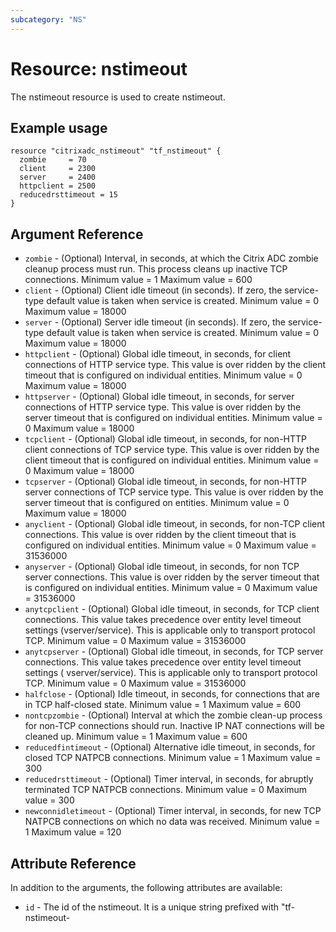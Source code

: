 ```yaml
---
subcategory: "NS"
---
```


# Resource: nstimeout

The nstimeout resource is used to create nstimeout.


## Example usage

```hcl
resource "citrixadc_nstimeout" "tf_nstimeout" {
  zombie     = 70
  client     = 2300
  server     = 2400
  httpclient = 2500
  reducedrsttimeout = 15
}
```


## Argument Reference

* `zombie` - (Optional) Interval, in seconds, at which the Citrix ADC zombie cleanup process must run. This process cleans up inactive TCP connections. Minimum value =  1 Maximum value =  600
* `client` - (Optional) Client idle timeout (in seconds). If zero, the service-type default value is taken when service is created. Minimum value =  0 Maximum value =  18000
* `server` - (Optional) Server idle timeout (in seconds).  If zero, the service-type default value is taken when service is created. Minimum value =  0 Maximum value =  18000
* `httpclient` - (Optional) Global idle timeout, in seconds, for client connections of HTTP service type. This value is over ridden by the client timeout that is configured on individual entities. Minimum value =  0 Maximum value =  18000
* `httpserver` - (Optional) Global idle timeout, in seconds, for server connections of HTTP service type. This value is over ridden by the server timeout that is configured on individual entities. Minimum value =  0 Maximum value =  18000
* `tcpclient` - (Optional) Global idle timeout, in seconds, for non-HTTP client connections of TCP service type. This value is over ridden by the client timeout that is configured on individual entities. Minimum value =  0 Maximum value =  18000
* `tcpserver` - (Optional) Global idle timeout, in seconds, for non-HTTP server connections of TCP service type. This value is over ridden by the server timeout that is configured on entities. Minimum value =  0 Maximum value =  18000
* `anyclient` - (Optional) Global idle timeout, in seconds, for non-TCP client connections. This value is over ridden by the client timeout that is configured on individual entities. Minimum value =  0 Maximum value =  31536000
* `anyserver` - (Optional) Global idle timeout, in seconds, for non TCP server connections. This value is over ridden by the server timeout that is configured on individual entities. Minimum value =  0 Maximum value =  31536000
* `anytcpclient` - (Optional) Global idle timeout, in seconds, for TCP client connections. This value takes precedence over  entity level timeout settings (vserver/service). This is applicable only to transport protocol TCP. Minimum value =  0 Maximum value =  31536000
* `anytcpserver` - (Optional) Global idle timeout, in seconds, for TCP server connections. This value takes precedence over entity level timeout settings ( vserver/service). This is applicable only to transport protocol TCP. Minimum value =  0 Maximum value =  31536000
* `halfclose` - (Optional) Idle timeout, in seconds, for connections that are in TCP half-closed state. Minimum value =  1 Maximum value =  600
* `nontcpzombie` - (Optional) Interval at which the zombie clean-up process for non-TCP connections should run. Inactive IP NAT connections will be cleaned up. Minimum value =  1 Maximum value =  600
* `reducedfintimeout` - (Optional) Alternative idle timeout, in seconds, for closed TCP NATPCB connections. Minimum value =  1 Maximum value =  300
* `reducedrsttimeout` - (Optional) Timer interval, in seconds, for abruptly terminated TCP NATPCB connections. Minimum value =  0 Maximum value =  300
* `newconnidletimeout` - (Optional) Timer interval, in seconds, for new TCP NATPCB connections on which no data was received. Minimum value =  1 Maximum value =  120


## Attribute Reference

In addition to the arguments, the following attributes are available:

* `id` - The id of the nstimeout. It is a unique string prefixed with "tf-nstimeout-
